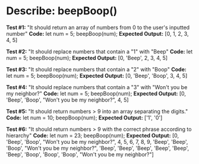 # Describe: beepBoop()

__Test #1:__ "It should return an array of numbers from 0 to the user's inputted number"
__Code:__
let num = 5;
beepBoop(num);
__Expected Output:__ [0, 1, 2, 3, 4, 5]

__Test #2:__ "It should replace numbers that contain a "1" with "Beep"
__Code:__
let num = 5;
beepBoop(num);
__Expected Output:__ [0, 'Beep', 2, 3, 4, 5]

__Test #3:__ "It should replace numbers that contain a "2" with "Boop"
__Code:__
let num = 5;
beepBoop(num);
__Expected Output:__ [0, 'Beep', 'Boop', 3, 4, 5]

__Test #4:__ "It should replace numbers that contain a "3" with "Won't you be my neighbor?"
__Code:__
let num = 5;
beepBoop(num);
__Expected Output:__ [0, 'Beep', 'Boop', "Won't you be my neighbor?", 4, 5]

__Test #5:__ "It should return numbers > 9 into an array separating the digits."
__Code:__
let num = 10;
beepBoop(num);
__Expected Output:__ ['1', '0']

__Test #6:__ "It should return numbers > 9 with the correct phrase according to hierarchy"
__Code:__
let num = 23;
beepBoop(num);
__Expected Output:__ [0, 'Beep', 'Boop', "Won't you be my neighbor?", 4, 5, 6, 7, 8, 9, 'Beep', 'Beep', 'Boop', "Won't you be my neighbor?", 'Beep', 'Beep', 'Beep', 'Beep', 'Beep', 'Beep', 'Boop', 'Boop', 'Boop', "Won't you be my neighbor?"]